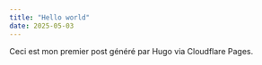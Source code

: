 ```yaml
---
title: "Hello world"
date: 2025-05-03
---
```


Ceci est mon premier post généré par Hugo via Cloudflare Pages.
